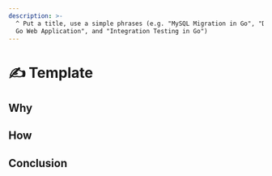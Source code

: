 ```yaml
---
description: >-
  ^ Put a title, use a simple phrases (e.g. "MySQL Migration in Go", "Dockerize
  Go Web Application", and "Integration Testing in Go")
---
```


# ✍ Template

## Why

## How

## Conclusion
